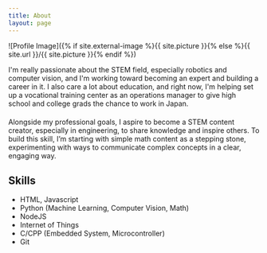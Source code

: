 ```yaml
---
title: About
layout: page
---
```

![Profile Image]({% if site.external-image %}{{ site.picture }}{% else %}{{ site.url }}/{{ site.picture }}{% endif %})

<p style="margin-bottom: 20px;">I'm really passionate about the STEM field, especially robotics and computer vision, and I'm working toward becoming an expert and building a career in it. I also care a lot about education, and right now, I'm helping set up a vocational training center as an operations manager to give high school and college grads the chance to work in Japan.</p>

<p style="margin-bottom: 20px;">Alongside my professional goals, I aspire to become a STEM content creator, especially in engineering, to share knowledge and inspire others. To build this skill, I’m starting with simple math content as a stepping stone, experimenting with ways to communicate complex concepts in a clear, engaging way.</p>



<h2>Skills</h2>

<ul class="skill-list">
	<li>HTML, Javascript</li>
	<li>Python (Machine Learning, Computer Vision, Math)</li>
	<li>NodeJS</li>
	<li>Internet of Things</li>
	<li>C/CPP (Embedded System, Microcontroller)</li>
	<li>Git</li>
</ul>

<!-- <h2>Projects</h2>

<!-- <ul>
	<li><a href="https://github.com/">Lorem Lorem</a></li>
	<li><a href="https://github.com/">Ipsum Dolor</a></li>
	<li><a href="https://github.com/">Dolor Lorem</a></li>
</ul> -->
